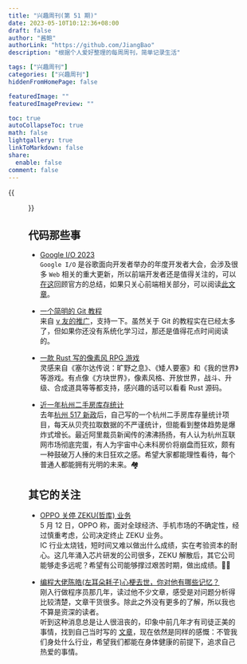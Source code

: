 ```yaml
---
title: "兴趣周刊(第 51 期)"
date: 2023-05-10T10:12:36+08:00
draft: false
author: "酱鲍"
authorLink: "https://github.com/JiangBao"
description: "根据个人爱好整理的每周周刊，简单记录生活"

tags: ["兴趣周刊"]
categories: ["兴趣周刊"]
hiddenFromHomePage: false

featuredImage: ""
featuredImagePreview: ""

toc: true
autoCollapseToc: true
math: false
lightgallery: true
linkToMarkdown: false
share:
  enable: false
comment: false
---
```


<!--more-->
{{<figure src="https://p4.itc.cn/q_70/images03/20230521/4b88c7a79d114973a98779fd06befebc.jpeg" title="2023 MSI, LPL 会师决赛">}}

## 代码那些事
* [Google I/O 2023](https://io.google/2023/)  
`Google I/O` 是谷歌面向开发者举办的年度开发者大会，会涉及很多 `Web` 相关的重大更新，所以前端开发者还是值得关注的，可以[在这](https://io.google/2023/)回顾官方的总结，如果只关心前端相关部分，可以阅读[此文章](https://zhuanlan.zhihu.com/p/631879733)。

* [一个简明的 Git 教程](https://alanmpan.gitbook.io/git-learning/)  
来自 [v 友的推广](https://www.v2ex.com/t/941516)，支持一下。虽然关于 Git 的教程实在已经太多了，但如果你还没有系统化学习过，那还是值得花点时间阅读的。

* [一款 Rust 写的像素风 RPG 游戏](https://github.com/veloren/veloren)  
灵感来自《塞尔达传说：旷野之息》、《矮人要塞》和《我的世界》等游戏。有点像《方块世界》，像素风格、开放世界，战斗、升级、合成道具等等都支持，感兴趣的话可以看看 Rust 源码。

* [近一年杭州二手房库存统计](http://house.u9c8d.com/)  
去年[杭州 517 新政](http://fgj.hangzhou.gov.cn/art/2022/5/17/art_1229265366_1815818.html)后，自己写的一个杭州二手房库存量统计项目，每天从贝壳拉取数据的不严谨统计，但能看到整体趋势是爆炸式增长。最近阿里裁员新闻传的沸沸扬扬，有人认为杭州互联网市场彻底完蛋，有人为宇宙中心未科房价将崩盘而狂欢，颇有一种鼓破万人捶的末日狂欢之感。希望大家都能理性看待，每个普通人都能拥有光明的未来。🏘️

## 其它的关注
* [OPPO 关停 ZEKU(哲库) 业务](https://36kr.com/p/2256035274190472)  
5 月 12 日，OPPO 称，面对全球经济、手机市场的不确定性，经过慎重考虑，公司决定终止 ZEKU 业务。  
IC 行业太烧钱，短时间又难以做出什么成绩，实在考验资本的耐心。这几年涌入芯片研发的公司很多，ZEKU 解散后，其它公司能够走多远呢？希望有公司能够撑过艰苦时期，做出成绩。💪🏻

* [编程大佬陈皓(左耳朵耗子)心梗去世，你对他有哪些记忆？](https://www.zhihu.com/question/601049419)  
刚入行做程序员那几年，读过他不少文章，感受是对问题分析得比较清楚，文章干货很多。除此之外没有更多的了解，所以我也不算是资深的读者。  
听到这种消息总是让人很沮丧的，印象中前几年才有司徒正美的事情，找到自己当时写的 [文章](http://www.u9c8d.com/%E9%80%83%E7%A6%BB%E7%94%9F%E6%B4%BB%E7%9A%84%E7%BB%91%E6%9E%B6/)，现在依然是同样的感慨：不管我们身处什么行业，希望我们都能在身体健康的前提下，追求自己热爱的事情。
